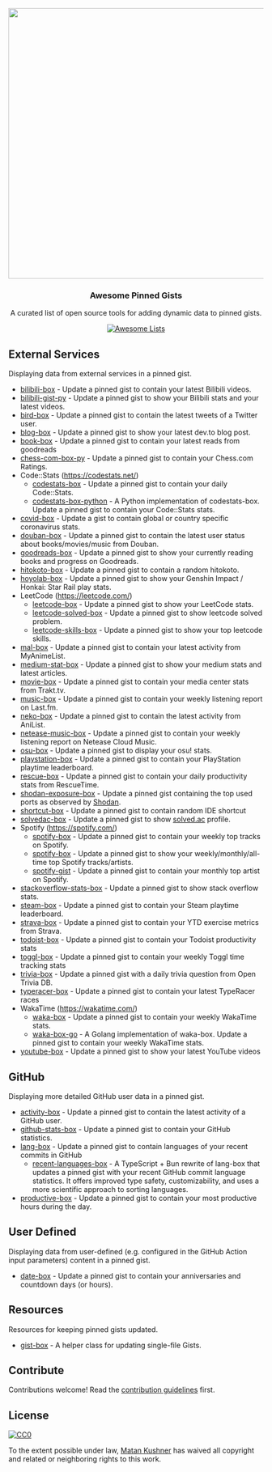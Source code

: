 <div class="github-widget" data-repo="matchai/awesome-pinned-gists"></div>
<p align="center">
  <img src="https://user-images.githubusercontent.com/4658208/57482610-14f64480-7273-11e9-862e-80d9fe332311.png" width="535">
  <h3 align="center">Awesome Pinned Gists</h3>
  <p align="center">A curated list of open source tools for adding dynamic data to pinned gists.<p>
  <p align="center">
    <a href="https://awesome.re"><img src="https://awesome.re/badge.svg" alt="Awesome Lists"></a>
  </p>
</p>



## External Services

Displaying data from external services in a pinned gist.

- [bilibili-box](https://github.com/KeJunMao/bilibili-box) - Update a pinned gist to contain your latest Bilibili videos.
- [bilibili-gist-py](https://github.com/luyanci/bilibili-gist-py) - Update a pinned gist to show your Bilibili stats and your latest videos.
- [bird-box](https://github.com/matchai/bird-box) - Update a pinned gist to contain the latest tweets of a Twitter user.
- [blog-box](https://github.com/Aveek-Saha/blog-box) - Update a pinned gist to show your latest dev.to blog post.
- [book-box](https://github.com/amorriscode/book-box) - Update a pinned gist to contain your latest reads from goodreads
- [chess-com-box-py](https://github.com/sciencepal/chess-com-box-py) - Update a pinned gist to contain your Chess.com Ratings.
- Code::Stats (https://codestats.net/)
    - [codestats-box](https://github.com/Ancientwood/codestats-box) - Update a pinned gist to contain your daily Code::Stats.
    - [codestats-box-python](https://github.com/aksh1618/codestats-box-python) - A Python implementation of codestats-box. Update a pinned gist to contain your Code::Stats stats.
- [covid-box](https://github.com/puf17640/covid-box) - Update a gist to contain global or country specific coronavirus stats.
- [douban-box](https://github.com/CodeDaraW/douban-box) - Update a pinned gist to contain the latest user status about books/movies/music from Douban.
- [goodreads-box](https://github.com/mdluo/goodreads-box) - Update a pinned gist to show your currently reading books and progress on Goodreads.
- [hitokoto-box](https://github.com/greenhandatsjtu/hitokoto-box) - Update a pinned gist to contain a random hitokoto.
- [hoyolab-box](https://github.com/yangchang-n/HoYoLab-box) - Update a pinned gist to show your Genshin Impact / Honkai: Star Rail play stats.
- LeetCode (https://leetcode.com/)
    - [leetcode-box](https://github.com/puiiyuen/leetcode-box) - Update a pinned gist to show your LeetCode stats.
    - [leetcode-solved-box](https://github.com/Pudding124/leetcode-solved-box) - Update a pinned gist to show leetcode solved problem.
    - [leetcode-skills-box](https://github.com/tbeachill/leetcode-skills-box) - Update a pinned gist to show your top leetcode skills.
- [mal-box](https://github.com/jckli/mal-box) - Update a pinned gist to contain your latest activity from MyAnimeList.
- [medium-stat-box](https://github.com/kylemocode/medium-stat-box) - Update a pinned gist to show your medium stats and latest articles.
- [movie-box](https://github.com/LuisAlejandro/movie-box) - Update a pinned gist to contain your media center stats from Trakt.tv.
- [music-box](https://github.com/jacc/music-box) - Update a pinned gist to contain your weekly listening report on Last.fm.
- [neko-box](https://github.com/RangerDigital/neko-box) - Update a pinned gist to contain the latest activity from AniList.
- [netease-music-box](https://github.com/Leecason/netease-music-box) - Update a pinned gist to contain your weekly listening report on Netease Cloud Music.
- [osu-box](https://github.com/AiverAiva/osu-box) - Update a pinned gist to display your osu! stats.
- [playstation-box](https://github.com/Swilder-M/playstation-box) - Update a pinned gist to contain your PlayStation playtime leaderboard.
- [rescue-box](https://github.com/joshghent/rescue-box) - Update a pinned gist to contain your daily productivity stats from RescueTime.
- [shodan-exposure-box](https://github.com/ChrisCarini/shodan-exposure-box) - Update a pinned gist containing the top used ports as observed by [Shodan](https://www.shodan.io/).
- [shortcut-box](https://github.com/artemnovichkov/shortcut-box) - Update a pinned gist to contain random IDE shortcut
- [solvedac-box](https://github.com/abiriadev/solvedac-box) - Update a pinned gist to show [solved.ac](https://solved.ac) profile.
- Spotify (https://spotify.com/)
    - [spotify-box](https://github.com/izayl/spotify-box) - Update a pinned gist to contain your weekly top tracks on Spotify.
    - [spotify-box](https://github.com/Aveek-Saha/spotify-box) - Update a pinned gist to show your weekly/monthly/all-time top Spotify tracks/artists.
    - [spotify-gist](https://github.com/mporracindie/spotify-gist) - Update a pinned gist to contain your monthly top artist on Spotify.
- [stackoverflow-stats-box](https://github.com/Pudding124/stackoverflow-stats-box) - Update a pinned gist to show stack overflow stats.
- [steam-box](https://github.com/YouEclipse/steam-box) - Update a pinned gist to contain your Steam playtime leaderboard.
- [strava-box](https://github.com/JohnPhamous/strava-box) - Update a pinned gist to contain your YTD exercise metrics from Strava.
- [todoist-box](https://github.com/joshghent/todoist-box) - Update a pinned gist to contain your Todoist productivity stats
- [toggl-box](https://github.com/tobimori/toggl-box) - Update a pinned gist to contain your weekly Toggl time tracking stats
- [trivia-box](https://github.com/ChrisCarini/trivia-box) - Update a pinned gist with a daily trivia question from Open Trivia DB.
- [typeracer-box](https://github.com/tobimori/typeracer-box) - Update a pinned gist to contain your latest TypeRacer races
- WakaTime (https://wakatime.com/)
    - [waka-box](https://github.com/matchai/waka-box) - Update a pinned gist to contain your weekly WakaTime stats.
    - [waka-box-go](https://github.com/YouEclipse/waka-box-go) - A Golang implementation of waka-box. Update a pinned gist to contain your weekly WakaTime stats.
- [youtube-box](https://github.com/SinaKhalili/youtube-box) - Update a pinned gist to show your latest YouTube videos

## GitHub

Displaying more detailed GitHub user data in a pinned gist.

- [activity-box](https://github.com/JasonEtco/activity-box) - Update a pinned gist to contain the latest activity of a GitHub user.
- [github-stats-box](https://github.com/bokub/github-stats-box) - Update a pinned gist to contain your GitHub statistics.
- [lang-box](https://github.com/inokawa/lang-box) - Update a pinned gist to contain languages of your recent commits in GitHub
  - [recent-languages-box](https://github.com/liby/recent-languages-box) - A TypeScript + Bun rewrite of lang-box that updates a pinned gist with your recent GitHub commit language statistics. It offers improved type safety, customizability, and uses a more scientific approach to sorting languages.
- [productive-box](https://github.com/maxam2017/productive-box) - Update a pinned gist to contain your most productive hours during the day.

## User Defined

Displaying data from user-defined (e.g. configured in the GitHub Action input parameters) content in a pinned gist.

- [date-box](https://github.com/kf-liu/date-box) - Update a pinned gist to contain your anniversaries and countdown days (or hours).

## Resources

Resources for keeping pinned gists updated.

- [gist-box](https://github.com/JasonEtco/gist-box) - A helper class for updating single-file Gists.

## Contribute

Contributions welcome! Read the [contribution guidelines](https://github.com/matchai/awesome-pinned-gists/blob/master/contributing.md) first.

## License

[![CC0](https://mirrors.creativecommons.org/presskit/buttons/88x31/svg/cc-zero.svg)](https://creativecommons.org/publicdomain/zero/1.0)

To the extent possible under law, [Matan Kushner](https://github.com/matchai) has waived all copyright and
related or neighboring rights to this work.
